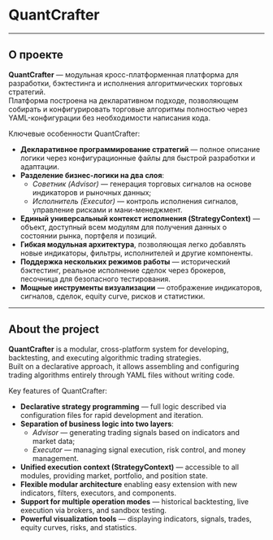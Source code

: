 # QuantCrafter

---

## О проекте

**QuantCrafter** — модульная кросс-платформенная платформа для разработки, бэктестинга и исполнения алгоритмических торговых стратегий.  
Платформа построена на декларативном подходе, позволяющем собирать и конфигурировать торговые алгоритмы полностью через YAML-конфигурации без необходимости написания кода.

Ключевые особенности QuantCrafter:

- **Декларативное программирование стратегий** — полное описание логики через конфигурационные файлы для быстрой разработки и адаптации.  
- **Разделение бизнес-логики на два слоя**:  
  - *Советник (Advisor)* — генерация торговых сигналов на основе индикаторов и рыночных данных;  
  - *Исполнитель (Executor)* — контроль исполнения сигналов, управление рисками и мани-менеджмент.  
- **Единый универсальный контекст исполнения (StrategyContext)** — объект, доступный всем модулям для получения данных о состоянии рынка, портфеля и позиций.  
- **Гибкая модульная архитектура**, позволяющая легко добавлять новые индикаторы, фильтры, исполнителей и другие компоненты.  
- **Поддержка нескольких режимов работы** — исторический бэктестинг, реальное исполнение сделок через брокеров, песочница для безопасного тестирования.  
- **Мощные инструменты визуализации** — отображение индикаторов, сигналов, сделок, equity curve, рисков и статистики.

---

## About the project

**QuantCrafter** is a modular, cross-platform system for developing, backtesting, and executing algorithmic trading strategies.  
Built on a declarative approach, it allows assembling and configuring trading algorithms entirely through YAML files without writing code.

Key features of QuantCrafter:

- **Declarative strategy programming** — full logic described via configuration files for rapid development and iteration.  
- **Separation of business logic into two layers**:  
  - *Advisor* — generating trading signals based on indicators and market data;  
  - *Executor* — managing signal execution, risk control, and money management.  
- **Unified execution context (StrategyContext)** — accessible to all modules, providing market, portfolio, and position state.  
- **Flexible modular architecture** enabling easy extension with new indicators, filters, executors, and components.  
- **Support for multiple operation modes** — historical backtesting, live execution via brokers, and sandbox testing.  
- **Powerful visualization tools** — displaying indicators, signals, trades, equity curves, risks, and statistics.
